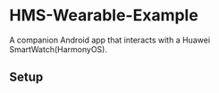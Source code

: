 ﻿# HMS-Wearable-Example

A companion Android app that interacts with a Huawei SmartWatch(HarmonyOS).

## Setup
